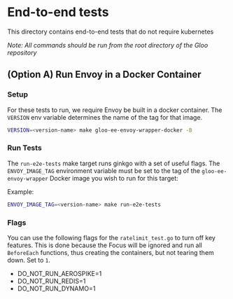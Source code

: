 # End-to-end tests
This directory contains end-to-end tests that do not require kubernetes

*Note: All commands should be run from the root directory of the Gloo repository*

## (Option A) Run Envoy in a Docker Container
### Setup
For these tests to run, we require Envoy be built in a docker container. The `VERSION` env variable determines the name of the tag for that image.

```bash
VERSION=<version-name> make gloo-ee-envoy-wrapper-docker -B
```

### Run Tests
The `run-e2e-tests` make target runs ginkgo with a set of useful flags. The `ENVOY_IMAGE_TAG` environment variable must be set to the tag of the `gloo-ee-envoy-wrapper` Docker image you wish to run for this target:


Example:
```bash
ENVOY_IMAGE_TAG=<version-name> make run-e2e-tests
```

### Flags
You can use the following flags for the `ratelimit_test.go` to turn off key features.  This is done because the Focus will be ignored and run all `BeforeEach` functions, thus creating the containers, but not tearing them down. Set to `1`.
- DO_NOT_RUN_AEROSPIKE=1
- DO_NOT_RUN_REDIS=1
- DO_NOT_RUN_DYNAMO=1




